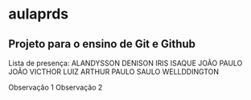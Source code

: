 # aulaprds

## Projeto para o ensino de Git e Github

Lista de presença:
ALANDYSSON
DENISON
IRIS
ISAQUE
JOÃO PAULO
JOÃO VICTHOR
LUIZ ARTHUR
PAULO
SAULO
WELLDDINGTON

Observação 1
Observação 2
